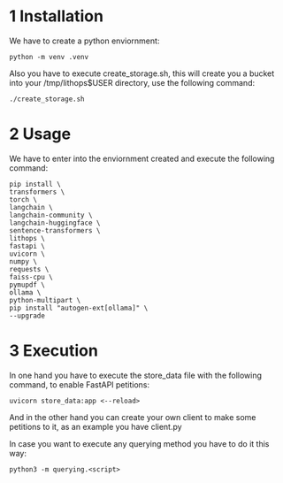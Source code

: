 # 1 Installation
We have to create a python enviornment:
    
    python -m venv .venv
Also you have to execute create_storage.sh, this will create you a bucket into your /tmp/lithops$USER directory, use the following command:

    ./create_storage.sh
# 2 Usage
We have to enter into the enviornment created and execute the following command:

    pip install \
    transformers \
    torch \
    langchain \
    langchain-community \
    langchain-huggingface \
    sentence-transformers \
    lithops \
    fastapi \
    uvicorn \
    numpy \
    requests \
    faiss-cpu \
    pymupdf \
    ollama \
    python-multipart \
    pip install "autogen-ext[ollama]" \
    --upgrade
# 3 Execution
In one hand you have to execute the store_data file with the following command, to enable FastAPI petitions:

    uvicorn store_data:app <--reload>

And in the other hand you can create your own client to make some petitions to it, as an example you have client.py

In case you want to execute any querying method you have to do it this way:

    python3 -m querying.<script>
